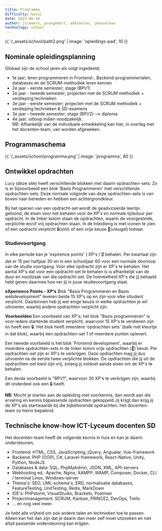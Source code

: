 ```yaml
---
title: Programma
difficulty: basic
date: 2023-06-30
author: jsiewers, pvangemert, adalmolen, jheuvelman
technology: school
---
```


{{ '/_assets/school/path2.png'  | image: 'opleidings-pad', 10 }}

## Nominale opleidingsplanning
Globaal zijn de school jaren als volgt ingedeeld;
* 1e jaar; leren programmeren in Frontend-, Backend-programmertalen, databases en de SCRUM-methodiek leren kennen
* 2e jaar - eerste semester; stage (BPV1)
* 2e jaar - tweede semester; projecten met de SCRUM methodiek + verdieping technieken
* 3e jaar - eerste semester; projecten met de SCRUM methodiek + verdieping technieken & SD-examens
* 3e jaar - tweede semester; stage (BPV2) --> diploma
* 4e jaar; uitloop indien noodzakelijk.<br>
  NB: Afhankelijk van de individuele ontwikkeling kan hier, in overleg met het docenten-team, van worden afgeweken.


## Programmaschema

{{ '/_assets/school/programma.png'  | image: 'programma', 80 }}


## Ontwikkel opdrachten
Lucy (deze site) heeft verschillende blokken met daarin opdrachten-sets. Zo is er bijvoorbeeld een blok
'Basis Programmeren' met verschillende opdrachten-sets. Deze normale volgorde van deze opdrachten-sets is van boven 
naar beneden en hebben een achtergrondkleur. 

Bij het openen van een opdracht-set wordt de geadviceerde leerlijn getoond, de eisen voor het behalen 
voor de XP's en normale tijdsduur per opdracht. In de linker kolom staan de opdrachten, waarin de voorgestelde, 
verplichte en/of vrij opdrachten staan. 
In de Inleidieng is met iconen te zien of een opdracht verplicht 🔒(slot) of een vrije keuze 🪽(vleugel) toelaat.


### Studievoortgang
In elke periode kan je 'expirence points' ( XP's ) 🎖️ behalen. Per kwartaal zijn dat er 15 per halfjaar 30 en in
een schooljaar 60 voor een normale doorloop van de studie voortgang. Voor elke opdracht zijn er XP's te behalen.
Het aantal XP's dat voor een opdracht-set te behalen is is afhankelijk van de duur en noodzaak van die opdracht-set.
De hoeveelheid XP's die jij behaald hebt geven daarmee hoe ver jij in jouw studievoortgang staat.

**eXperience Points - XP's**
Blok "Basis Programmeren en Basis webdevelopment" leveren beide 15 XP's op en zijn voor elke sttudent verplicht.
Daarbinnen heb jij wel enige keuze in welke opdrachten je wil uitvoeren, waarbij andere opdrachten verplicht zijn.

**Voorbeelden**
Een voorbeeld van XP's; het blok "Basis programmeren" is voor iedere startende student verplicht, waarvoor 15 XP's te verdienen zijn
en heeft een 🔒. Het blok heeft meerdere 'opdrachten sets' (balk met kleurtje in dat blok), waarbij een opdrachten-set 
1 of meerdere punten oplevert.

Een tweede voorbeeld is het blok 'Frontend development', waarbij er meerdere opdrachten-sets in de linker kolom vrije opdrachten (🪽) bevat.
Per opdrachten-set zijn er XP's te verkrijgen. Deze opdrachten mag jij dus uitvoeren na de eerste twee verplichte blokken. 
De opdrachten die jij uit de opdrachten-set kiest zijn vrij, zolang jij voldoet aande eisen om de XP's te behalen.

Een derde voorbeeld is "BPV1", waarvoor 30 XP's te verkrijgen zijn, waarbij dit onderdeel ook een 🔒 heeft.   


**NB:** Mocht je starten aan de opleiding met voorkennis, dan wordt aan die ervaring en kennis bijpassende opdrachten gekoppeld
Jij krijgt dan krijg jij de XP's als startwaarde bij die bijbehorende opdrachten. Het docenten-team os hierin bepalend.   


## Technische know-how ICT-Lyceum docenten SD
Het docenten-team heeft de volgende kennis in huis en kan je daarin ondersteunen;
* Frontend: HTML, CSS, JavaScripting, jQuery, Angualar, Vue-framework
* Backend: PHP (OOP), C#, Laravel-framework, React-Native, Unity, Python, NodeJS
* Databases & data: SQL, PhpMyAdmin, JSON, XML, API-servers
* Webhosting ed.: Apache, Nginx, XAMPP, WAMP, Composer, Docker, CLI / terminal Linux, Windows-server
* Thema's: SEO, UML-schema's, ERD, normalisatie databases, FeatureTesting, UnitTesting, Redis, MarkDown
* IDE's: PHPstorm, VisualStudio, Brackets, Postman 
* Projectmanagement: SCRUM, Kanban, PRINCE2, DevOps, Trello
* ... en nog veel meer.

Je hebt alle vrijheid om ook andere talen en technieken toe te passen.
Alleen kan het dan zijn dat je daarin dan meer zelf moet uitzoeken en niet altijd passende ondersteuning kan krijgen. 


